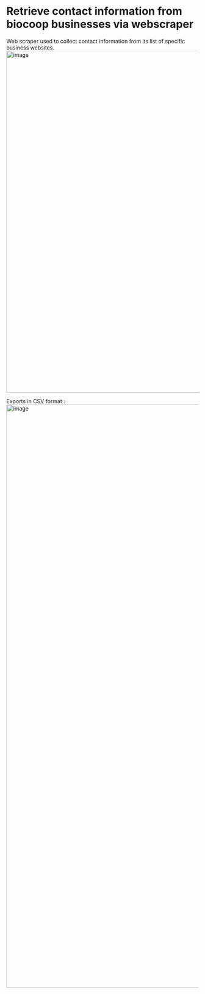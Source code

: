# Retrieve contact information from biocoop businesses via webscraper
Web scraper used to collect contact information from its list of specific business websites.
<img width="895" alt="image" src="https://user-images.githubusercontent.com/22829157/172602289-92b7a5c5-9e41-4a4d-ba68-5bfb5153c683.png">

Exports in CSV format :
<img width="1528" alt="image" src="https://user-images.githubusercontent.com/22829157/172602531-3acdf47a-3e9b-4ced-8277-8d2bb4817af5.png">

